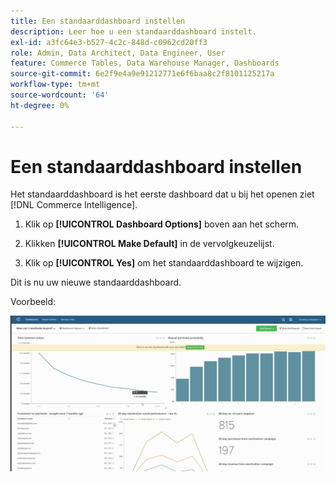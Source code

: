 ```yaml
---
title: Een standaarddashboard instellen
description: Leer hoe u een standaarddashboard instelt.
exl-id: a3fc64e3-b527-4c2c-848d-c0962cd20ff3
role: Admin, Data Architect, Data Engineer, User
feature: Commerce Tables, Data Warehouse Manager, Dashboards
source-git-commit: 6e2f9e4a9e91212771e6f6baa8c2f8101125217a
workflow-type: tm+mt
source-wordcount: '64'
ht-degree: 0%

---
```


# Een standaarddashboard instellen

Het standaarddashboard is het eerste dashboard dat u bij het openen ziet [!DNL Commerce Intelligence].

1. Klik op **[!UICONTROL Dashboard Options]** boven aan het scherm.

1. Klikken **[!UICONTROL Make Default]** in de vervolgkeuzelijst.

1. Klik op **[!UICONTROL Yes]** om het standaarddashboard te wijzigen.

Dit is nu uw nieuwe standaarddashboard.

Voorbeeld:

![standaarddashboard](../../assets/default_dashboard.gif)
